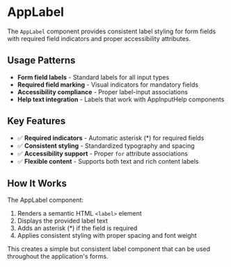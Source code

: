 # AppLabel

The `AppLabel` component provides consistent label styling for form fields with required field indicators and proper accessibility attributes.

## Usage Patterns

- **Form field labels** - Standard labels for all input types
- **Required field marking** - Visual indicators for mandatory fields
- **Accessibility compliance** - Proper label-input associations
- **Help text integration** - Labels that work with AppInputHelp components

## Key Features

- ✅ **Required indicators** - Automatic asterisk (\*) for required fields
- ✅ **Consistent styling** - Standardized typography and spacing
- ✅ **Accessibility support** - Proper `for` attribute associations
- ✅ **Flexible content** - Supports both text and rich content labels

## How It Works

The AppLabel component:

1. Renders a semantic HTML `<label>` element
2. Displays the provided label text
3. Adds an asterisk (\*) if the field is required
4. Applies consistent styling with proper spacing and font weight

This creates a simple but consistent label component that can be used throughout the application's forms.
